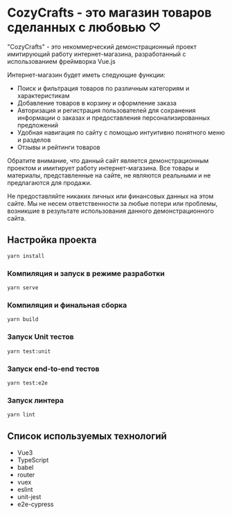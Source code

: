 # CozyCrafts - это магазин товаров сделанных с любовью ♡

"CozyCrafts" - это некоммерческий демонстрационный проект имитирующий работу интернет-магазина, разработанный с использованием фреймворка Vue.js

Интернет-магазин будет иметь следующие функции:

- Поиск и фильтрация товаров по различным категориям и характеристикам
- Добавление товаров в корзину и оформление заказа
- Авторизация и регистрация пользователей для сохранения информации о заказах и предоставления персонализированных предложений
- Удобная навигация по сайту с помощью интуитивно понятного меню и разделов
- Отзывы и рейтинги товаров

Обратите внимание, что данный сайт является демонстрационным проектом и имитирует работу интернет-магазина. Все товары и материалы, представленные на сайте, не являются реальными и не предлагаются для продажи.

Не предоставляйте никаких личных или финансовых данных на этом сайте. Мы не несем ответственности за любые потери или проблемы, возникшие в результате использования данного демонстрационного сайта.

## Настройка проекта

```
yarn install
```

### Компиляция и запуск в режиме разработки

```
yarn serve
```

### Компиляция и финальная сборка

```
yarn build
```

### Запуск Unit тестов

```
yarn test:unit
```

### Запуск end-to-end тестов

```
yarn test:e2e
```

### Запуск линтера

```
yarn lint
```

<!-- ## Техническое описание -->

## Список используемых технологий

- Vue3
- TypeScript
- babel
- router
- vuex
- eslint
- unit-jest
- e2e-cypress

<!--
Ecosystem
vue-router vuex vue-devtools vue-loader awesome-vue -->
